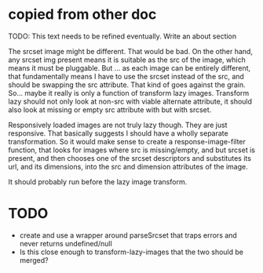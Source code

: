 
# copied from other doc

TODO: This text needs to be refined eventually. Write an about section

The srcset image might be different. That would be bad. On the other hand, any
srcset img present means it is suitable as the src of the image, which means
it must be pluggable. But ... as each image can be entirely different, that
fundamentally means I have to use the srcset instead of the src, and should
be swapping the src attribute. That kind of goes against the grain. So...
maybe it really is only a function of transform lazy images. Transform lazy
should not only look at non-src with viable alternate attribute, it should also
look at missing or empty src attribute with but with srcset.

Responsively loaded images are not truly lazy though. They are just responsive.
That basically suggests I should have a wholly separate transformation. So it
would make sense to create a response-image-filter function, that looks for
images where src is missing/empty, and but srcset is present, and then chooses
one of the srcset descriptors and substitutes its url, and its dimensions,
into the src and dimension attributes of the image.

It should probably run before the lazy image transform.

# TODO

* create and use a wrapper around parseSrcset that traps errors
and never returns undefined/null
* Is this close enough to transform-lazy-images that the two should be merged?
